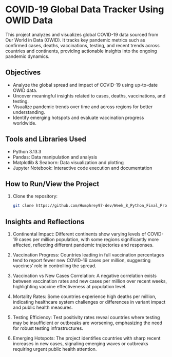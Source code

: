 # COVID-19 Global Data Tracker Using OWID Data

This project analyzes and visualizes global COVID-19 data sourced from Our World in Data (OWID). It tracks key pandemic metrics such as confirmed cases, deaths, vaccinations, testing, and recent trends across countries and continents, providing actionable insights into the ongoing pandemic dynamics.

## Objectives

- Analyze the global spread and impact of COVID-19 using up-to-date OWID data.
- Uncover meaningful insights related to cases, deaths, vaccinations, and testing.
- Visualize pandemic trends over time and across regions for better understanding.
- Identify emerging hotspots and evaluate vaccination progress worldwide.

## Tools and Libraries Used

- Python 3.13.3 
- Pandas: Data manipulation and analysis  
- Matplotlib & Seaborn: Data visualization and plotting  
- Jupyter Notebook: Interactive code execution and documentation  

## How to Run/View the Project

1. Clone the repository:
   ```bash
   git clone https://github.com/Humphrey97-dev/Week_8_Python_Final_Project.git
## Insights and Reflections
1. Continental Impact: Different continents show varying levels of COVID-19 cases per million population, with some regions significantly more affected, reflecting different pandemic trajectories and responses.

2. Vaccination Progress: Countries leading in full vaccination percentages tend to report fewer new COVID-19 cases per million, suggesting vaccines’ role in controlling the spread.

3. Vaccination vs New Cases Correlation: A negative correlation exists between vaccination rates and new cases per million over recent weeks, highlighting vaccine effectiveness at population level.

4. Mortality Rates: Some countries experience high deaths per million, indicating healthcare system challenges or differences in variant impact and public health measures.

5. Testing Efficiency: Test positivity rates reveal countries where testing may be insufficient or outbreaks are worsening, emphasizing the need for robust testing infrastructures.

6. Emerging Hotspots: The project identifies countries with sharp recent increases in new cases, signaling emerging waves or outbreaks requiring urgent public health attention.